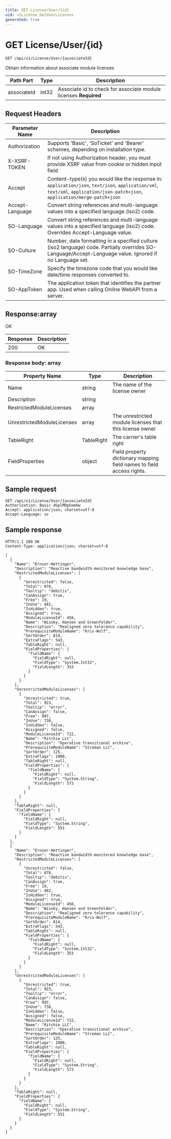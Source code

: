 ```yaml
---
title: GET License/User/{id}
uid: v1License_GetUserLicenses
generated: true
---
```


# GET License/User/{id}

```http
GET /api/v1/License/User/{associateId}
```

Obtain information about associate module licenses






| Path Part | Type | Description |
|-----------|------|-------------|
| associateId | int32 | Associate id to check for associate module licenses **Required** |



## Request Headers

| Parameter Name | Description |
|----------------|-------------|
| Authorization  | Supports 'Basic', 'SoTicket' and 'Bearer' schemes, depending on installation type. |
| X-XSRF-TOKEN   | If not using Authorization header, you must provide XSRF value from cookie or hidden input field |
| Accept         | Content-type(s) you would like the response in: `application/json`, `text/json`, `application/xml`, `text/xml`, `application/json-patch+json`, `application/merge-patch+json` |
| Accept-Language | Convert string references and multi-language values into a specified language (iso2) code. |
| SO-Language | Convert string references and multi-language values into a specified language (iso2) code. Overrides Accept-Language value. |
| SO-Culture | Number, date formatting in a specified culture (iso2 language) code. Partially overrides SO-Language/Accept-Language value. Ignored if no Language set. |
| SO-TimeZone | Specify the timezone code that you would like date/time responses converted to. |
| SO-AppToken | The application token that identifies the partner app. Used when calling Online WebAPI from a server. |


## Response:array

OK

| Response | Description |
|----------------|-------------|
| 200 | OK |

### Response body: array

| Property Name | Type |  Description |
|----------------|------|--------------|
| Name | string | The name of the license owner |
| Description | string |  |
| RestrictedModuleLicenses | array |  |
| UnrestrictedModuleLicenses | array | The unrestricted module licenses that this license owner |
| TableRight | TableRight | The carrier's table right |
| FieldProperties | object | Field property dictionary mapping field names to field access rights. |

## Sample request

```http!
GET /api/v1/License/User/{associateId}
Authorization: Basic dGplMDpUamUw
Accept: application/json; charset=utf-8
Accept-Language: sv
```

## Sample response

```http_
HTTP/1.1 200 OK
Content-Type: application/json; charset=utf-8

[
  {
    "Name": "Ernser-Hettinger",
    "Description": "Reactive bandwidth-monitored knowledge base",
    "RestrictedModuleLicenses": [
      {
        "Unrestricted": false,
        "Total": 878,
        "Tooltip": "debitis",
        "CanAssign": true,
        "Free": 19,
        "InUse": 482,
        "IsHidden": true,
        "Assigned": true,
        "ModuleLicenseId": 456,
        "Name": "Wisoky, Hansen and Greenfelder",
        "Description": "Realigned zero tolerance capability",
        "PrerequisiteModuleName": "Kris-Wolf",
        "SortOrder": 814,
        "ExtraFlags": 543,
        "TableRight": null,
        "FieldProperties": {
          "fieldName": {
            "FieldRight": null,
            "FieldType": "System.Int32",
            "FieldLength": 353
          }
        }
      }
    ],
    "UnrestrictedModuleLicenses": [
      {
        "Unrestricted": true,
        "Total": 923,
        "Tooltip": "error",
        "CanAssign": false,
        "Free": 997,
        "InUse": 738,
        "IsHidden": false,
        "Assigned": false,
        "ModuleLicenseId": 722,
        "Name": "Ritchie LLC",
        "Description": "Operative transitional archive",
        "PrerequisiteModuleName": "Stroman LLC",
        "SortOrder": 125,
        "ExtraFlags": 1000,
        "TableRight": null,
        "FieldProperties": {
          "fieldName": {
            "FieldRight": null,
            "FieldType": "System.String",
            "FieldLength": 573
          }
        }
      }
    ],
    "TableRight": null,
    "FieldProperties": {
      "fieldName": {
        "FieldRight": null,
        "FieldType": "System.String",
        "FieldLength": 551
      }
    }
  },
  {
    "Name": "Ernser-Hettinger",
    "Description": "Reactive bandwidth-monitored knowledge base",
    "RestrictedModuleLicenses": [
      {
        "Unrestricted": false,
        "Total": 878,
        "Tooltip": "debitis",
        "CanAssign": true,
        "Free": 19,
        "InUse": 482,
        "IsHidden": true,
        "Assigned": true,
        "ModuleLicenseId": 456,
        "Name": "Wisoky, Hansen and Greenfelder",
        "Description": "Realigned zero tolerance capability",
        "PrerequisiteModuleName": "Kris-Wolf",
        "SortOrder": 814,
        "ExtraFlags": 543,
        "TableRight": null,
        "FieldProperties": {
          "fieldName": {
            "FieldRight": null,
            "FieldType": "System.Int32",
            "FieldLength": 353
          }
        }
      }
    ],
    "UnrestrictedModuleLicenses": [
      {
        "Unrestricted": true,
        "Total": 923,
        "Tooltip": "error",
        "CanAssign": false,
        "Free": 997,
        "InUse": 738,
        "IsHidden": false,
        "Assigned": false,
        "ModuleLicenseId": 722,
        "Name": "Ritchie LLC",
        "Description": "Operative transitional archive",
        "PrerequisiteModuleName": "Stroman LLC",
        "SortOrder": 125,
        "ExtraFlags": 1000,
        "TableRight": null,
        "FieldProperties": {
          "fieldName": {
            "FieldRight": null,
            "FieldType": "System.String",
            "FieldLength": 573
          }
        }
      }
    ],
    "TableRight": null,
    "FieldProperties": {
      "fieldName": {
        "FieldRight": null,
        "FieldType": "System.String",
        "FieldLength": 551
      }
    }
  }
]
```